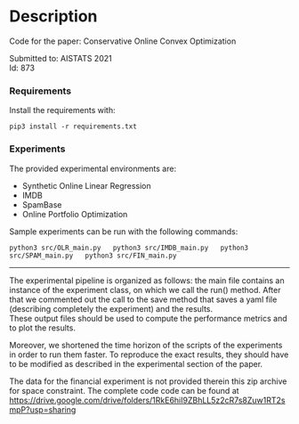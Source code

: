 # Description

Code for the paper: Conservative Online Convex Optimization

Submitted to: AISTATS 2021  
Id: 873 

### Requirements
 Install the requirements with:

 ```
 pip3 install -r requirements.txt
 ```

### Experiments

The provided experimental environments are: 

* Synthetic Online Linear Regression
* IMDB
* SpamBase
* Online Portfolio Optimization

Sample experiments can be run with the following commands:

`
python3 src/OLR_main.py  
python3 src/IMDB_main.py  
python3 src/SPAM_main.py  
python3 src/FIN_main.py  
`

---

The experimental pipeline is organized as follows: the main file contains an instance of the experiment class, on which we call the run() method. After that we commented out the call to the save method that saves a yaml file (describing completely the experiment) and the results.  
These output files should be used to compute the performance metrics and to plot the results.


Moreover, we shortened the time horizon of the scripts of the experiments in order to run them faster.
To reproduce the exact results, they should have to be modified as described in the experimental section of the paper.


The data for the financial experiment is not provided therein this zip archive for space constraint. The complete code code can be found at <https://drive.google.com/drive/folders/1RkE6hiI9ZBhLL5z2cR7s8Zuw1RT2smpP?usp=sharing>  
